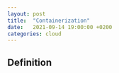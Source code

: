 ```yaml
---
layout: post
title:  "Containerization"
date:   2021-09-14 19:00:00 +0200
categories: cloud
---
```


## Definition
